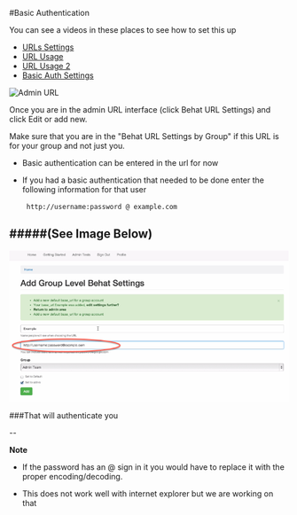 #Basic Authentication 

You can see a videos in these places to see how to set this up

 * [URLs Settings](http://www.youtube.com/watch?v=DiQ0AihBkzQ)
 * [URL Usage](http://www.youtube.com/watch?v=qjw7FS4afQM)
 * [URL Usage 2](http://www.youtube.com/watch?v=pEBKsVhFqWU)
 * [Basic Auth Settings](http://www.youtube.com/watch?v=Lr9QMnfTpPc)
 
![Admin URL](images/admin_url.png)

Once you are in the admin URL interface (click Behat URL Settings) and click Edit or add new. 

Make sure that you are in the "Behat URL Settings by Group" if this URL is for your group and not just you.

 * Basic authentication can be entered in the url for now

 * If you had a basic authentication that needed to be done enter the following information for that user

 		http://username:password @ example.com 
 		
#####(See Image Below)
--
![<bas_auth>](images/add_group.png)

###That will authenticate you

--

**Note**

* If the password has an @ sign in it you would have to replace it with the proper encoding/decoding.

* This does not work well with internet explorer but we are working on that    